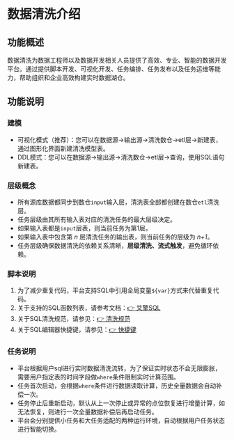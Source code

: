 # 数据清洗介绍

## 功能概述
 数据清洗为数据工程师以及数据开发相关人员提供了高效、专业、智能的数据开发平台。通过提供脚本开发、可视化开发、任务编排、任务发布以及任务运维等能力，帮助组织和企业高效构建实时数据湖仓。

## 功能说明
### 建模
- 可视化模式（推荐）：您可以在数据源->输出源->清洗数仓->etl层->新建表，通过图形化界面新建清洗模型表。  
- DDL模式：您可以在数据源->输出源->清洗数仓->etl层->查询，使用SQL语句新建表。

### 层级概念
- 所有源库数据都同步到数仓`input`输入层，清洗表全部都创建在数仓`etl`清洗层。
- 任务层级由其所有输入表对应的清洗任务的最大层级决定。  
- 如果输入表都是`input`层表，则当前任务为第1层。  
- 如果输入表中包含第 *n* 层清洗任务的输出表，则当前任务的层级为 *n+1*。
- 任务层级确保数据清洗的依赖关系清晰，**层级清洗、流式触发**，避免循环依赖。


### 脚本说明
1. 为了减少重复代码，平台支持SQL中引用全局变量`${var}`方式来代替重复代码。  
2. 关于支持的SQL函数列表，请参考文档：[👉 爻擎SQL](爻擎SQL.md)  
3. 关于SQL清洗规范，请参见：[👉 清洗规范](清洗规范.md)  
4. 关于SQL编辑器快捷键，请参见：[👉 快捷键](快捷键.md)  

### 任务说明
- 平台根据用户sql进行实时数据清洗流转，为了保证实时状态不会无限膨胀，需要用户指定表的时间字段做`where`条件限制实时计算范围。
- 任务首次启动，会根据`where`条件进行数据读取计算，历史全量数据会自动补偿一次。
- 任务停止后重新启动，默认从上一次停止或异常的点位恢复进行增量计算，如无法恢复，则进行一次全量数据补偿后再启动任务。
- 平台会分别提供小任务和大任务适配的两种运行环境，自动根据用户任务状态进行智能切换。